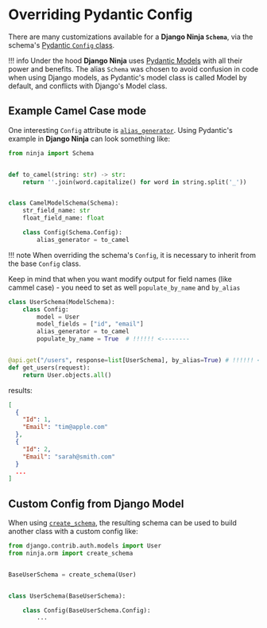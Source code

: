 # Overriding Pydantic Config

There are many customizations available for a **Django Ninja `Schema`**, via the schema's
[Pydantic `Config` class](https://pydantic-docs.helpmanual.io/usage/model_config/). 

!!! info
    Under the hood **Django Ninja** uses [Pydantic Models](https://pydantic-docs.helpmanual.io/usage/models/)
    with all their power and benefits. The alias `Schema` was chosen to avoid confusion in code
    when using Django models, as Pydantic's model class is called Model by default, and conflicts with
    Django's Model class.

## Example Camel Case mode

One interesting `Config` attribute is [`alias_generator`](https://pydantic-docs.helpmanual.io/usage/model_config/#alias-generator).
Using Pydantic's example in **Django Ninja** can look something like:

```python hl_lines="12 13"
from ninja import Schema


def to_camel(string: str) -> str:
    return ''.join(word.capitalize() for word in string.split('_'))


class CamelModelSchema(Schema):
    str_field_name: str
    float_field_name: float

    class Config(Schema.Config):
        alias_generator = to_camel
```

!!! note
    When overriding the schema's `Config`, it is necessary to inherit from the base `Config` class. 

Keep in mind that when you want modify output for field names (like cammel case) - you need to set as well  `populate_by_name` and `by_alias`

```python hl_lines="6 9"
class UserSchema(ModelSchema):
    class Config:
        model = User
        model_fields = ["id", "email"]
        alias_generator = to_camel
        populate_by_name = True  # !!!!!! <--------


@api.get("/users", response=list[UserSchema], by_alias=True) # !!!!!! <-------- by_alias
def get_users(request):
    return User.objects.all()

```

results:

```JSON
[
  {
    "Id": 1,
    "Email": "tim@apple.com"
  },
  {
    "Id": 2,
    "Email": "sarah@smith.com"
  }
  ...
]

```

## Custom Config from Django Model

When using [`create_schema`](../django-pydantic-create-schema/#create_schema), the resulting
schema can be used to build another class with a custom config like:

```Python hl_lines="10"
from django.contrib.auth.models import User
from ninja.orm import create_schema


BaseUserSchema = create_schema(User)


class UserSchema(BaseUserSchema):

    class Config(BaseUserSchema.Config):
        ...
```

